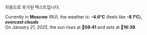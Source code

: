 
자동으로 추가된 텍스트입니다.

<!--START_SECTION:weather:moscow-->
Currently in **Moscow** (RU), the weather is: **-4.6°C** (feels like **-8.1°C**), ***overcast clouds***<br/>
On *January 21, 2025*, the *sun rises* at 🌅**08:41** and *sets* at 🌇**16:39**.
<!--END_SECTION:weather-->
